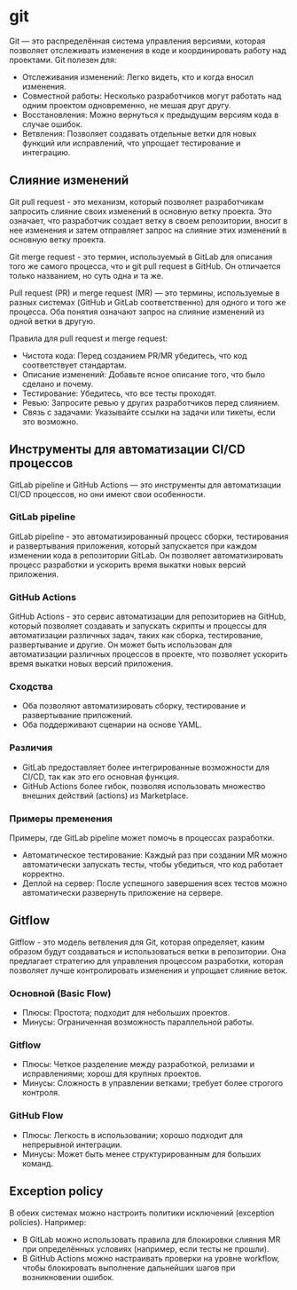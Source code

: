 # git

Git — это распределённая система управления версиями, которая позволяет отслеживать изменения в коде и координировать работу над проектами. Git полезен для:
- Отслеживания изменений: Легко видеть, кто и когда вносил изменения.
- Совместной работы: Несколько разработчиков могут работать над одним проектом одновременно, не мешая друг другу.
- Восстановления: Можно вернуться к предыдущим версиям кода в случае ошибок.
- Ветвления: Позволяет создавать отдельные ветки для новых функций или исправлений, что упрощает тестирование и интеграцию.

## Слияние изменений

Git pull request - это механизм, который позволяет разработчикам запросить слияние своих изменений в основную ветку проекта. Это означает, что разработчик создает ветку в своем репозитории, вносит в нее изменения и затем отправляет запрос на слияние этих изменений в основную ветку проекта.

Git merge request - это термин, используемый в GitLab для описания того же самого процесса, что и git pull request в GitHub. Он отличается только названием, но суть одна и та же.

Pull request (PR) и merge request (MR) — это термины, используемые в разных системах (GitHub и GitLab соответственно) для одного и того же процесса. Оба понятия означают запрос на слияние изменений из одной ветки в другую.

Правила для pull request и merge request:

- Чистота кода: Перед созданием PR/MR убедитесь, что код соответствует стандартам.
- Описание изменений: Добавьте ясное описание того, что было сделано и почему.
- Тестирование: Убедитесь, что все тесты проходят.
- Ревью: Запросите ревью у других разработчиков перед слиянием.
- Связь с задачами: Указывайте ссылки на задачи или тикеты, если это возможно.

## Инструменты для автоматизации CI/CD процессов

GitLab pipeline и GitHub Actions — это инструменты для автоматизации CI/CD процессов, но они имеют свои особенности.

### GitLab pipeline

GitLab pipeline - это автоматизированный процесс сборки, тестирования и развертывания приложения, который запускается при каждом изменении кода в репозитории GitLab. Он позволяет автоматизировать процесс разработки и ускорить время выкатки новых версий приложения.

### GitHub Actions

GitHub Actions - это сервис автоматизации для репозиториев на GitHub, который позволяет создавать и запускать скрипты и процессы для автоматизации различных задач, таких как сборка, тестирование, развертывание и другие. Он может быть использован для автоматизации различных процессов в проекте, что позволяет ускорить время выкатки новых версий приложения.

### Сходства

- Оба позволяют автоматизировать сборку, тестирование и развертывание приложений.
- Оба поддерживают сценарии на основе YAML.

### Различия

- GitLab предоставляет более интегрированные возможности для CI/CD, так как это его основная функция.
- GitHub Actions более гибок, позволяя использовать множество внешних действий (actions) из Marketplace.

### Примеры пременения

Примеры, где GitLab pipeline может помочь в процессах разработки.
- Автоматическое тестирование: Каждый раз при создании MR можно автоматически запускать тесты, чтобы убедиться, что код работает корректно.
- Деплой на сервер: После успешного завершения всех тестов можно автоматически развернуть приложение на сервере.

## Gitflow

Gitflow - это модель ветвления для Git, которая определяет, каким образом будут создаваться и использоваться ветки в репозитории. Она предлагает стратегию для управления процессом разработки, которая позволяет лучше контролировать изменения и упрощает слияние веток.

### Основной (Basic Flow)

- Плюсы: Простота; подходит для небольших проектов.
- Минусы: Ограниченная возможность параллельной работы.

### Gitflow

- Плюсы: Четкое разделение между разработкой, релизами и исправлениями; хорош для крупных проектов.
- Минусы: Сложность в управлении ветками; требует более строгого контроля.

### GitHub Flow

- Плюсы: Легкость в использовании; хорошо подходит для непрерывной интеграции.
- Минусы: Может быть менее структурированным для больших команд.

## Exception policy

В обеих системах можно настроить политики исключений (exception policies). Например:
- В GitLab можно использовать правила для блокировки слияния MR при определённых условиях (например, если тесты не прошли).
- В GitHub Actions можно настраивать проверки на уровне workflow, чтобы блокировать выполнение дальнейших шагов при возникновении ошибок.
